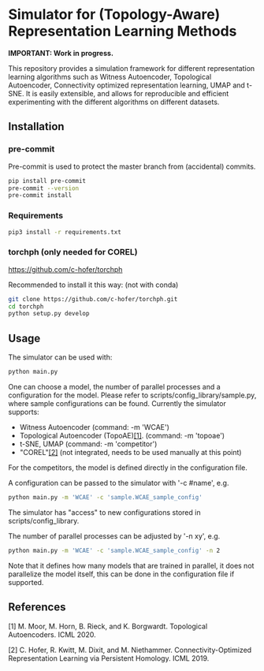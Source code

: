 # Simulator for (Topology-Aware) Representation Learning Methods

**IMPORTANT: Work in progress.**

This repository provides a simulation framework for different representation learning algorithms such as Witness Autoencoder, Topological Autoencoder, Connectivity optimized representation learning, UMAP and t-SNE. It is easily extensible, and allows for reproducible and efficient experimenting with the different algorithms on different datasets.


## Installation 

### pre-commit
Pre-commit is used to protect the master branch from (accidental) commits. 

```bash
pip install pre-commit
pre-commit --version
pre-commit install
```
### Requirements
```bash
pip3 install -r requirements.txt
```

### torchph (only needed for COREL)
https://github.com/c-hofer/torchph

Recommended to install it this way: (not with conda)
```bash
git clone https://github.com/c-hofer/torchph.git
cd torchph
python setup.py develop
```



## Usage

The simulator can be used with:
```bash
python main.py
```

One can choose a model, the number of parallel processes and a configuration for the model.
Please refer to scripts/config_library/sample.py, where sample configurations can be found.
Currently the simulator supports:
- Witness Autoencoder (command: -m 'WCAE')
- Topological Autoencoder (TopoAE)[[1]](#1). (command: -m 'topoae')
- t-SNE, UMAP (command: -m 'competitor')
- "COREL"[[2]](#2) (not integrated, needs to be used manually at this point)

For the competitors, the model is defined directly in the configuration file.

A configuration can be passed to the simulator with '-c #name', e.g.
```bash
python main.py -m 'WCAE' -c 'sample.WCAE_sample_config'
```

The simulator has "access" to new configurations stored in scripts/config_library. 

The number of parallel processes can be adjusted by '-n xy', e.g.

```bash
python main.py -m 'WCAE' -c 'sample.WCAE_sample_config' -n 2
```

Note that it defines how many models that are trained in parallel, it does not parallelize the model itself, this can be done in the configuration file if supported.




## References
<a id="1">[1]</a> 
M. Moor, M. Horn, B. Rieck, and K. Borgwardt. Topological Autoencoders. ICML 2020.

<a id="2">[2]</a> 
C. Hofer, R. Kwitt, M. Dixit, and M. Niethammer.
Connectivity-Optimized Representation Learning via Persistent Homology. ICML 2019.

